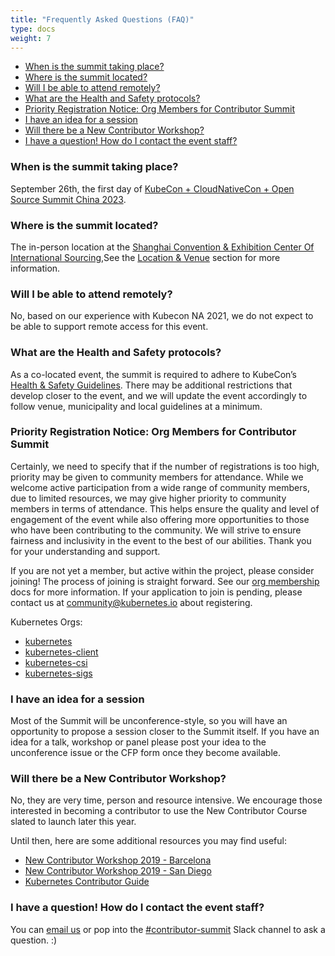 ```yaml
---
title: "Frequently Asked Questions (FAQ)"
type: docs
weight: 7
---
```


- [When is the summit taking place?](#when-is-the-summit-taking-place)
- [Where is the summit located?](#where-is-the-summit-located)
- [Will I be able to attend remotely?](#will-i-be-able-to-attend-remotely)
- [What are the Health and Safety protocols?](#what-are-the-health-and-safety-protocols)
- [Priority Registration Notice: Org Members for Contributor Summit](#priority-registration-notice-org-members-for-contributor-summit)
- [I have an idea for a session](#i-have-an-idea-for-a-session)
- [Will there be a New Contributor Workshop?](#will-there-be-a-new-contributor-workshop)
- [I have a question! How do I contact the event staff?](#i-have-a-question-how-do-i-contact-the-event-staff)

### When is the summit taking place?

September 26th, the first day of [KubeCon + CloudNativeCon + Open Source Summit China 2023].

[KubeCon + CloudNativeCon + Open Source Summit China 2023]: https://www.lfasiallc.com/kubecon-cloudnativecon-open-source-summit-china/

### Where is the summit located?

The in-person location at the
<a href="https://en.shcec.com.cn/" rel="noopener noreferrer" target="_blank">Shanghai Convention & Exhibition Center Of International Sourcing</a>,See the [Location & Venue] section for more information.

[Location & Venue]: /events/2023/kcscn/location/

### Will I be able to attend remotely?

No, based on our experience with Kubecon NA 2021, we do not expect to be able
to support remote access for this event.

### What are the Health and Safety protocols?

As a co-located event, the summit is required to adhere to KubeCon’s
<a href="https://www.lfasiallc.com/kubecon-cloudnativecon-open-source-summit-china/attend/health-safety/" rel="noopener noreferrer" target="_blank">
Health & Safety Guidelines</a>. There may be additional restrictions that
develop closer to the event, and we will update the event accordingly to follow
venue, municipality and local guidelines at a minimum.

### Priority Registration Notice: Org Members for Contributor Summit

Certainly, we need to specify that if the number of registrations is too high,
priority may be given to community members for attendance. While we welcome
active participation from a wide range of community members, due to limited resources,
we may give higher priority to community members in terms of attendance.
This helps ensure the quality and level of engagement of the event while also
offering more opportunities to those who have been contributing to the community.
We will strive to ensure fairness and inclusivity in the event to the best of our abilities.
Thank you for your understanding and support.

If you are not yet a member, but active within the project, please consider
joining! The process of joining is straight forward. See our [org membership]
docs for more information. If your application to join is pending, please
contact us at community@kubernetes.io about registering.

Kubernetes Orgs:

<ul>
<li><a href="https://github.com/kubernetes" rel="noopener noreferrer" target="_blank">kubernetes</a></li>
<li><a href="https://github.com/kubernetes-client" rel="noopener noreferrer" target="_blank">kubernetes-client</a></li>
<li><a href="https://github.com/kubernetes-csi rel="noopener noreferrer" target="_blank">kubernetes-csi</a></li>
<li><a href="https://github.com/kubernetes-sigs" rel="noopener noreferrer" target="_blank">kubernetes-sigs</a></li>
</ul>

[org membership]: https://github.com/kubernetes/community/blob/master/community-membership.md#member

### I have an idea for a session

Most of the Summit will be unconference-style, so you will have an opportunity
to propose a session closer to the Summit itself. If you have an idea for a talk,
workshop or panel please post your idea to the unconference issue or the CFP
form once they become available.  

### Will there be a New Contributor Workshop?

No, they are very time, person and resource intensive. We encourage those
interested in becoming a contributor to use the New Contributor Course 
slated to launch later this year.

Until then, here are some additional resources you may find useful:
- [New Contributor Workshop 2019 - Barcelona](https://www.youtube.com/watch?v=BQ7y2TFOzF4&list=PL69nYSiGNLP2WTJ6P8sQenhf0RY-JqF5L)
- [New Contributor Workshop 2019 - San Diego](https://www.youtube.com/watch?v=uUJrGwAom-E&list=PL69nYSiGNLP0OWp38tPBc-jSlMmwWr6Ci&index=15)
- [Kubernetes Contributor Guide](/docs/guide/)

### I have a question! How do I contact the event staff?

You can [email us] or pop into the
<a href="https://kubernetes.slack.com/messages/contributor-summit" rel="noopener noreferrer" target="_blank">
#contributor-summit</a> Slack channel to ask a question. :)

[email us]: mailto:community@kubernetes.io
